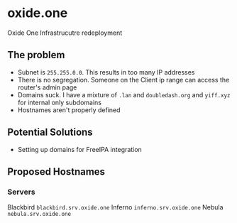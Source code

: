 # oxide.one
Oxide One Infrastrucutre redeployment

## The problem
- Subnet is `255.255.0.0`. This results in too many IP addresses
- There is no segregation. Someone on the Client ip range can access the router's admin page
- Domains suck. I have a mixture of `.lan` and `doubledash.org` and `yiff.xyz` for internal only subdomains
- Hostnames aren't properly defined

## Potential Solutions
- Setting up domains for FreeIPA integration

## Proposed Hostnames

### Servers
Blackbird `blackbird.srv.oxide.one`
Inferno `inferno.srv.oxide.one`
Nebula `nebula.srv.oxide.one`
